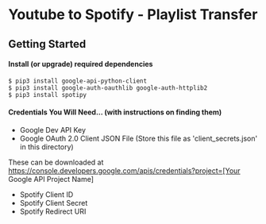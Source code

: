 # Youtube to Spotify - Playlist Transfer


## Getting Started

#### Install (or upgrade) required dependencies
    $ pip3 install google-api-python-client
    $ pip3 install google-auth-oauthlib google-auth-httplib2
    $ pip3 install spotipy

#### Credentials You Will Need... (with instructions on finding them)
- Google Dev API Key
- Google OAuth 2.0 Client JSON File (Store this file as 'client_secrets.json' in this directory)

These can be downloaded at https://console.developers.google.com/apis/credentials?project=[Your Google API Project Name\]

- Spotify Client ID
- Spotify Client Secret
- Spotify Redirect URI
